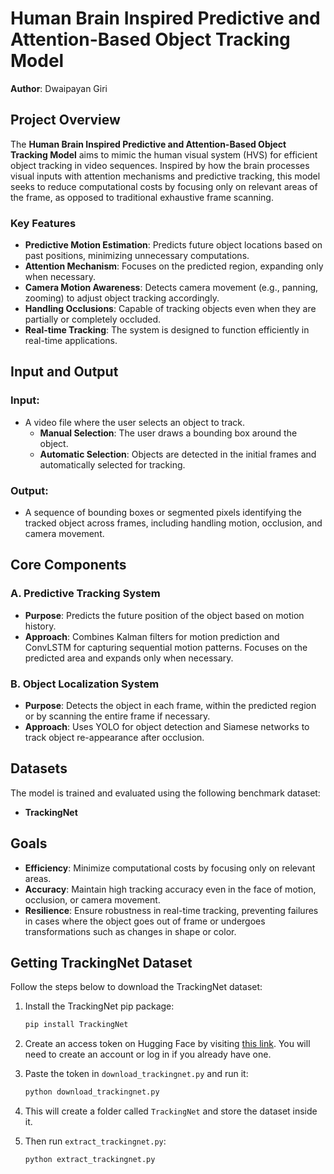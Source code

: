 # Human Brain Inspired Predictive and Attention-Based Object Tracking Model

**Author**: Dwaipayan Giri

## Project Overview

The **Human Brain Inspired Predictive and Attention-Based Object Tracking Model** aims to mimic the human visual system (HVS) for efficient object tracking in video sequences. Inspired by how the brain processes visual inputs with attention mechanisms and predictive tracking, this model seeks to reduce computational costs by focusing only on relevant areas of the frame, as opposed to traditional exhaustive frame scanning.

### Key Features
- **Predictive Motion Estimation**: Predicts future object locations based on past positions, minimizing unnecessary computations.
- **Attention Mechanism**: Focuses on the predicted region, expanding only when necessary.
- **Camera Motion Awareness**: Detects camera movement (e.g., panning, zooming) to adjust object tracking accordingly.
- **Handling Occlusions**: Capable of tracking objects even when they are partially or completely occluded.
- **Real-time Tracking**: The system is designed to function efficiently in real-time applications.

## Input and Output

### Input:
- A video file where the user selects an object to track.
  - **Manual Selection**: The user draws a bounding box around the object.
  - **Automatic Selection**: Objects are detected in the initial frames and automatically selected for tracking.

### Output:
- A sequence of bounding boxes or segmented pixels identifying the tracked object across frames, including handling motion, occlusion, and camera movement.

## Core Components

### A. **Predictive Tracking System**
   - **Purpose**: Predicts the future position of the object based on motion history.
   - **Approach**: Combines Kalman filters for motion prediction and ConvLSTM for capturing sequential motion patterns. Focuses on the predicted area and expands only when necessary.

### B. **Object Localization System**
   - **Purpose**: Detects the object in each frame, within the predicted region or by scanning the entire frame if necessary.
   - **Approach**: Uses YOLO for object detection and Siamese networks to track object re-appearance after occlusion.

## Datasets

The model is trained and evaluated using the following benchmark dataset:
- **TrackingNet**

## Goals

- **Efficiency**: Minimize computational costs by focusing only on relevant areas.
- **Accuracy**: Maintain high tracking accuracy even in the face of motion, occlusion, or camera movement.
- **Resilience**: Ensure robustness in real-time tracking, preventing failures in cases where the object goes out of frame or undergoes transformations such as changes in shape or color.

## Getting TrackingNet Dataset

Follow the steps below to download the TrackingNet dataset:

1. Install the TrackingNet pip package:
    ```bash
    pip install TrackingNet
    ```

2. Create an access token on Hugging Face by visiting [this link](https://huggingface.co/settings/tokens). You will need to create an account or log in if you already have one.

3. Paste the token in `download_trackingnet.py` and run it:
    ```bash
    python download_trackingnet.py
    ```
4. This will create a folder called `TrackingNet` and store the dataset inside it.

5. Then run `extract_trackingnet.py`:
   ```bash
   python extract_trackingnet.py
   ```
